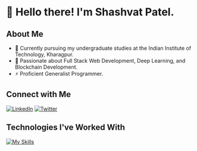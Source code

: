 # 👋 Hello there! I'm Shashvat Patel.

## About Me
- 🔭 Currently pursuing my undergraduate studies at the Indian Institute of Technology, Kharagpur.
- 👀 Passionate about Full Stack Web Development, Deep Learning, and Blockchain Development.
- ⚡ Proficient Generalist Programmer.

## Connect with Me
[![LinkedIn](https://img.shields.io/badge/LinkedIn-Connect-blue?style=flat&logo=linkedin&labelColor=black)](https://www.linkedin.com/in/shashvat-patel-061344227/)
[![Twitter](https://img.shields.io/badge/Twitter-Follow-blue?style=flat&logo=twitter&labelColor=black)](https://twitter.com/shaShvat35)

## Technologies I've Worked With

[![My Skills](https://skillicons.dev/icons?i=c,cpp,js,ts,py,html,css,nestjs,supabase,postgres,mongodb,express,react,nodejs,redux,figma,gulp,sass,bootstrap,tailwind,jest,nginx,postman,redis,vite,docker,heroku,firebase,aws,git,azure,vercel,linux,ubuntu,anaconda,graphql,matlab,prisma,solidity,pytorch,sklearn,opencv,sentry,cloudflare,,unreal)](https://skillicons.dev)
